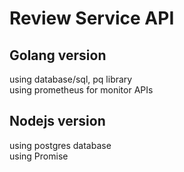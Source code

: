 # Review Service API

## Golang version 
using database/sql, pq library  
using prometheus for monitor APIs   

## Nodejs version
using postgres database   
using Promise   

